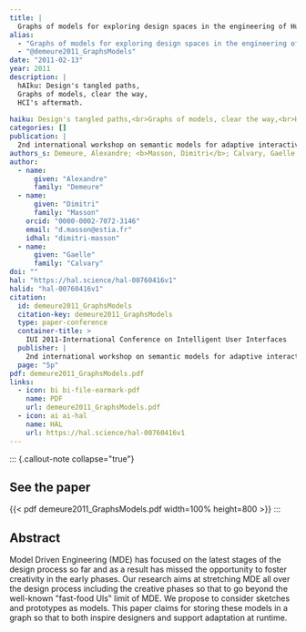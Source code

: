 ```yaml
---
title: |
  Graphs of models for exploring design spaces in the engineering of Human Computer Interaction
alias:
  - "Graphs of models for exploring design spaces in the engineering of Human Computer Interaction"
  - "@demeure2011_GraphsModels"
date: "2011-02-13"
year: 2011
description: |
  hAIku: Design's tangled paths,
  Graphs of models, clear the way,
  HCI's aftermath.
  
haiku: Design's tangled paths,<br>Graphs of models, clear the way,<br>HCI's aftermath.<br>
categories: []
publication: |
  2nd international workshop on semantic models for adaptive interactive systems, 2011-02-13 
authors_s: Demeure, Alexandre; <b>Masson, Dimitri</b>; Calvary, Gaelle
author: 
  - name: 
      given: "Alexandre"
      family: "Demeure" 
  - name: 
      given: "Dimitri"
      family: "Masson"
    orcid: "0000-0002-7072-3146" 
    email: "d.masson@estia.fr" 
    idhal: "dimitri-masson" 
  - name: 
      given: "Gaelle"
      family: "Calvary" 
doi: ""
hal: "https://hal.science/hal-00760416v1"
halid: "hal-00760416v1"
citation:
  id: demeure2011_GraphsModels
  citation-key: demeure2011_GraphsModels
  type: paper-conference
  container-title: >
    IUI 2011-International Conference on Intelligent User Interfaces
  publisher: |
    2nd international workshop on semantic models for adaptive interactive systems
  page: "5p"
pdf: demeure2011_GraphsModels.pdf
links:
  - icon: bi bi-file-earmark-pdf
    name: PDF
    url: demeure2011_GraphsModels.pdf
  - icon: ai ai-hal
    name: HAL
    url: https://hal.science/hal-00760416v1
---
```



::: {.callout-note collapse="true"}

## See the paper

{{< pdf demeure2011_GraphsModels.pdf width=100% height=800 >}} 
:::


## Abstract

Model Driven Engineering (MDE) has focused on the latest stages of the design process so far and as a result has missed the opportunity to foster creativity in the early phases. Our research aims at stretching MDE all over the design process including the creative phases so that to go beyond the well-known "fast-food UIs‟ limit of MDE. We propose to consider sketches and prototypes as models. This paper claims for storing these models in a graph so that to both inspire designers and support adaptation at runtime.
